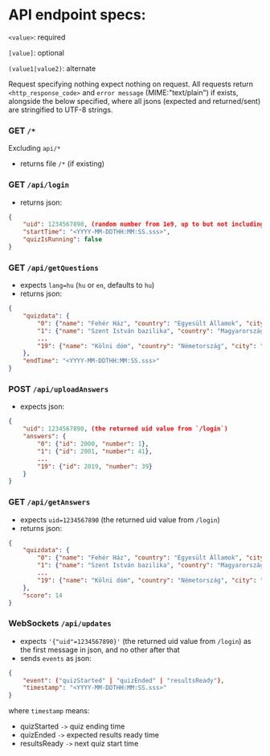 # API endpoint specs:

`<value>`: required

`[value]`: optional

`(value1|value2)`: alternate


Request specifying nothing expect nothing on request.
All requests return `<http_response_code>` and `error message` (MIME:"text/plain") if exists, alongside the below specified, where all jsons (expected and returned/sent) are stringified to UTF-8 strings.


### GET `/*`
Excluding `api/*`
- returns file `/*` (if existing)

### GET `/api/login`
- returns json:
```json
{
    "uid": 1234567890, (random number from 1e9, up to but not including 1e10)
    "startTime": "<YYYY-MM-DDTHH:MM:SS.sss>",
    "quizIsRunning": false
}
```

### GET `/api/getQuestions`
- expects `lang=hu` (`hu` or `en`, defaults to `hu`)
- returns json:
```json
{
    "quizdata": {
        "0": {"name": "Fehér Ház", "country": "Egyesült Államok", "city": "Washington", "id": 2000},
        "1": {"name": "Szent István bazilika", "country": "Magyarország", "city": "Budapest", "id": 2001},
        ...
        "19": {"name": "Kölni dóm", "country": "Németország", "city": "Köln", "id": 2019}
    },
    "endTime": "<YYYY-MM-DDTHH:MM:SS.sss>"
}
```

### POST `/api/uploadAnswers`
- expects json:
```json
{
    "uid": 1234567890, (the returned uid value from `/login`)
    "answers": {
        "0": {"id": 2000, "number": 1},
        "1": {"id": 2001, "number": 41},
        ...
        "19": {"id": 2019, "number": 39}
    }
}
```

### GET `/api/getAnswers`
- expects `uid=1234567890` (the returned uid value from `/login`)
- returns json:
```json
{
    "quizdata": {
        "0": {"name": "Fehér Ház", "country": "Egyesült Államok", "city": "Washington", "number": 1, "correct": true},
        "1": {"name": "Szent István bazilika", "country": "Magyarország", "city": "Budapest", "number": 41, "correct": true},
        ...
        "19": {"name": "Kölni dóm", "country": "Németország", "city": "Köln", "number": 39, "correct": false}
    },
    "score": 14
}
```

### WebSockets `/api/updates`
- expects `'{"uid"=1234567890}'` (the returned uid value from `/login`) as the first message in json, and no other after that
- sends `events` as json:
```json
{
    "event": ("quizStarted" | "quizEnded" | "resultsReady"),
    "timestamp": "<YYYY-MM-DDTHH:MM:SS.sss>"
}
```
where `timestamp` means:
  - quizStarted `->` quiz ending time
  - quizEnded `->` expected results ready time
  - resultsReady `->` next quiz start time

